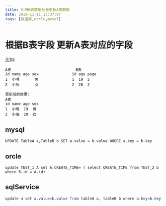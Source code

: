 ```yaml
---
title: 利用B表数据批量更新A表数据
date: 2019-11-11 13:37:07
tags: [数据库,orcle,mysql]
---
```


# 根据B表字段 更新A表对应的字段

比如:

```
A表                             B表
id name age sex               id age page
1  小明       男               1  19  2
2  小抽       女               2  20  2

更新后的效果:
A表                          
id name age sex            
1  小明  19  男              
2  小抽  20  女               
```

<!--more-->

## mysql

```
UPDATE TableA a,TableB b SET a.value = b.value WHERE a.key = b.key
```



## orcle

```
update TEST_1 A set A.CREATE_TIME= ( select CREATE_TIME from TEST_2 b where B.id = A.id)
```



## sqlService

```java
update a set a.value=b.value from tableA a, tableB b where a.key=b.key
```

